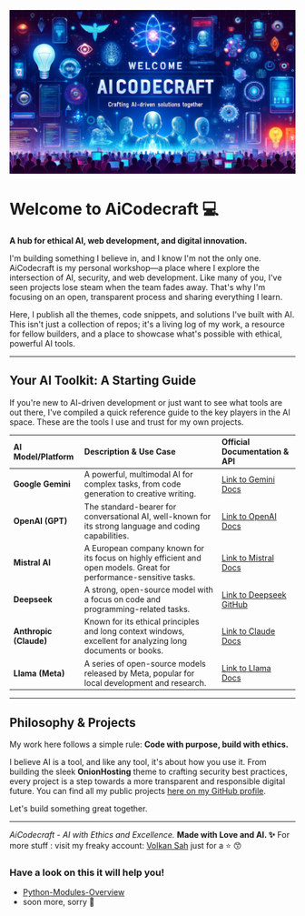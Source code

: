 ![AiCodecraft Logo](profile/assets/markdown/img/aicodecraft-git.webp)
# Welcome to AiCodecraft 💻

**A hub for ethical AI, web development, and digital innovation.**

I'm building something I believe in, and I know I'm not the only one. AiCodecraft is my personal workshop—a place where I explore the intersection of AI, security, and web development. Like many of you, I've seen projects lose steam when the team fades away. That's why I'm focusing on an open, transparent process and sharing everything I learn.

Here, I publish all the themes, code snippets, and solutions I've built with AI. This isn't just a collection of repos; it's a living log of my work, a resource for fellow builders, and a place to showcase what's possible with ethical, powerful AI tools.

-----

## Your AI Toolkit: A Starting Guide

If you're new to AI-driven development or just want to see what tools are out there, I've compiled a quick reference guide to the key players in the AI space. These are the tools I use and trust for my own projects.

| AI Model/Platform | Description & Use Case | Official Documentation & API |
| :--- | :--- | :--- |
| **Google Gemini** | A powerful, multimodal AI for complex tasks, from code generation to creative writing. | [Link to Gemini Docs](https://ai.google.dev/docs) |
| **OpenAI (GPT)** | The standard-bearer for conversational AI, well-known for its strong language and coding capabilities. | [Link to OpenAI Docs](https://platform.openai.com/docs/introduction) |
| **Mistral AI** | A European company known for its focus on highly efficient and open models. Great for performance-sensitive tasks. | [Link to Mistral Docs](https://docs.mistral.ai/) |
| **Deepseek** | A strong, open-source model with a focus on code and programming-related tasks. | [Link to Deepseek GitHub](https://github.com/deepseek-ai) |
| **Anthropic (Claude)** | Known for its ethical principles and long context windows, excellent for analyzing long documents or books. | [Link to Claude Docs](https://docs.anthropic.com/) |
| **Llama (Meta)** | A series of open-source models released by Meta, popular for local development and research. | [Link to Llama Docs](https://www.google.com/search?q=https://llama.meta.com/llama3) |


-----

## Philosophy & Projects

My work here follows a simple rule: **Code with purpose, build with ethics.**

I believe AI is a tool, and like any tool, it's about how you use it. From building the sleek **OnionHosting** theme to crafting security best practices, every project is a step towards a more transparent and responsible digital future. You can find all my public projects [here on my GitHub profile](https://github.com/VolkanSah).

Let's build something great together.

-----

*AiCodecraft - AI with Ethics and Excellence.*
**Made with Love and AI. ✨**
For more stuff : visit my freaky account: [Volkan Sah](https://volkan.github.com) just for a :star: 😙 

### Have a look on this it will help you!
- [Python-Modules-Overview](https://github.com/VolkanSah/Python-Modules-Overview/)
- soon more, sorry 👼
